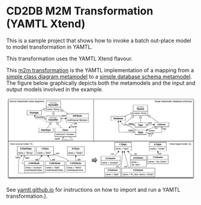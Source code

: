 # CD2DB M2M Transformation (YAMTL Xtend)

This is a sample project that shows how to invoke a batch out-place model to model transformation in YAMTL. 

This transformation uses the YAMTL Xtend flavour.

This [m2m transformation](./src/main/java/cd2db/cd2db.xtend) is the YAMTL implementation of a mapping from a [simple class diagram metamodel](./src/main/resources/metamodels/CD.emf) to a [simple database schema metamodel](./src/main/resources/metamodels/Relational.emf). The figure below graphically depicts both the metamodels and the input and output models involved in the example.

<img src="./src/main/resources/metamodels/cd2db.png" alt="Transformation from CD to DB">

See [yamtl.github.io](https://yamtl.github.io) for instructions on how to import and run a YAMTL transformation.).